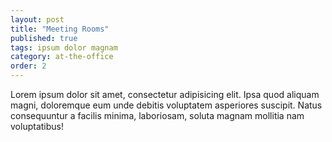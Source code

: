 ```yaml
---
layout: post
title: "Meeting Rooms"
published: true
tags: ipsum dolor magnam
category: at-the-office
order: 2
---
```


Lorem ipsum dolor sit amet, consectetur adipisicing elit. Ipsa quod aliquam magni, doloremque eum unde debitis voluptatem asperiores suscipit. Natus consequuntur a facilis minima, laboriosam, soluta magnam mollitia nam voluptatibus!

